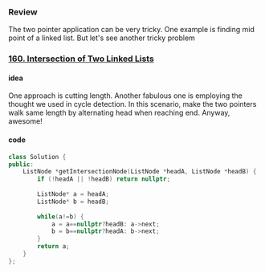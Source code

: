 ### Review

The two pointer application can be very tricky. One example is finding mid point of a linked list. But let's see another tricky problem



### [160. Intersection of Two Linked Lists](https://leetcode.com/problems/intersection-of-two-linked-lists/)

#### idea

One approach is cutting length. Another fabulous one is employing the thought we used in cycle detection.  In this scenario, make the two pointers walk same length by alternating head when reaching end. Anyway,  awesome! 

#### code

```c++
class Solution {
public:
    ListNode *getIntersectionNode(ListNode *headA, ListNode *headB) {
        if (!headA || !headB) return nullptr;
        
        ListNode* a = headA;
        ListNode* b = headB;
        
        while(a!=b) {
            a = a==nullptr?headB: a->next;
            b = b==nullptr?headA: b->next;
        }   
        return a;
    }
};
```



